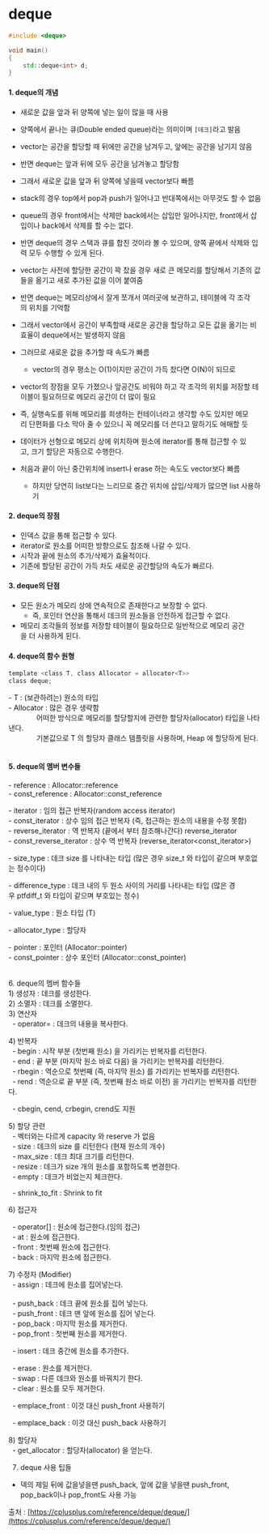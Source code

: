 # deque  

```C++
#include <deque>

void main()
{
    std::deque<int> d;
}
```

#### 1. deque의 개념
- 새로운 값을 앞과 뒤 양쪽에 넣는 일이 많을 때 사용
- 양쪽에서 끝나는 큐(Double ended queue)라는 의미이며 `[데크]`라고 발음  
  
- vector는 공간을 할당할 때 뒤에만 공간을 남겨두고, 앞에는 공간을 남기지 않음
- 반면 deque는 앞과 뒤에 모두 공간을 남겨놓고 할당함
- 그래서 새로운 값을 앞과 뒤 양쪽에 넣을때 vector보다 빠름

- stack의 경우 top에서 pop과 push가 일어나고 반대쪽에서는 아무것도 할 수 없음
- queue의 경우 front에서는 삭제만 back에서는 삽입만 일어나지만, front에서 삽입이나 back에서 삭제를 할 수는 없다.  
- 반면 deque의 경우 스택과 큐를 합친 것이라 볼 수 있으며, 양쪽 끝에서 삭제와 입력 모두 수행할 수 있게 된다.  
  
- vector는 사전에 할당한 공간이 꽉 찼을 경우 새로 큰 메모리를 할당해서 기존의 값들을 옮기고 새로 추가된 값을 이어 붙여줌  
- 반면 deque는 메모리상에서 잘게 쪼개서 여러곳에 보관하고, 테이블에 각 조각의 위치를 기억함  
- 그래서 vector에서 공간이 부족할때 새로운 공간을 할당하고 모든 값을 옮기는 비효율이 deque에서는 발생하지 않음  
- 그러므로 새로운 값을 추가할 때 속도가 빠름
	- vector의 경우 평소는 O(1)이지만 공간이 가득 찼다면 O(N)이 되므로
- vector의 장점을 모두 가졌으나 앞공간도 비워야 하고 각 조각의 위치를 저장할 테이블이 필요하므로 메모리 공간이 더 많이 필요  
- 즉, 실행속도를 위해 메모리를 희생하는 컨테이너라고 생각할 수도 있지만 메모리 단편화를 다소 막아 줄 수 있으니 꼭 메모리를 더 쓴다고 말하기도 애매할 듯  

- 데이터가 선형으로 메모리 상에 위치하며 원소에 iterator를 통해 접근할 수 있고, 크기 할당은 자동으로 수행한다.  
- 처음과 끝이 아닌 중간위치에 insert나 erase 하는 속도도 vector보다 빠름  
	- 하지만 당연히 list보다는 느리므로 중간 위치에 삽입/삭제가 많으면 list 사용하기
    
#### 2. deque의 장점  
- 인덱스 값을 통해 접근할 수 있다.  
- iterator로 원소를 어떠한 방향으로도 참조해 나갈 수 있다.  
- 시작과 끝에 원소의 추가/삭제가 효율적이다.  
- 기존에 할당된 공간이 가득 차도 새로운 공간할당의 속도가 빠르다.

#### 3. deque의 단점  
- 모든 원소가 메모리 상에 연속적으로 존재한다고 보장할 수 없다.
	- 즉, 포인터 연산을 통해서 데크의 원소들을 안전하게 접근할 수 없다. 
- 메모리 조각들의 정보를 저장할 테이블이 필요하므로 일반적으로 메모리 공간을 더 사용하게 된다. 

#### 4. deque의 함수 원형  
```C++
template <class T, class Allocator = allocator<T>>  
class deque;  
```
- T : (보관하려는) 원소의 타입  
- Allocator : 많은 경우 생략함  
              어떠한 방식으로 메모리를 할당할지에 관련한 할당자(allocator) 타입을 나타낸다.   
              기본값으로 T 의 할당자 클래스 템플릿을 사용하며, Heap 에 할당하게 된다.  
    
#### 5. deque의 멤버 변수들  
- reference : Allocator::reference  
- const_reference : Allocator::const_reference  
  
- iterator : 임의 접근 반복자(random access iterator)  
- const_iterator : 상수 임의 접근 반복자 (즉, 접근하는 원소의 내용을 수정 못함)  
- reverse_iterator : 역 반복자 (끝에서 부터 참조해나간다) reverse_iterator<iterator>  
- const_reverse_iterator : 상수 역 반복자 (reverse_iterator<const_iterator>)  
  
- size_type : 데크 size 를 나타내는 타입 (많은 경우 size_t 와 타입이 같으며 부호없는 정수이다)  
  
- difference_type : 데크 내의 두 원소 사이의 거리를 나타내는 타입 (많은 경우 ptfdiff_t 와 타입이 같으며 부호있는 정수)  
  
- value_type : 원소 타입 (T)  
  
- allocator_type : 할당자  
  
- pointer : 포인터 (Allocator::pointer)  
- const_pointer : 상수 포인터 (Allocator::const_pointer)  
  
    
6. deque의 멤버 함수들  
1) 생성자 : 데크를 생성한다.  
2) 소멸자 : 데크를 소멸한다.  
3) 연산자  
  - operator= : 데크의 내용을 복사한다.  
  
4) 반복자  
  - begin : 시작 부분 (첫번째 원소) 을 가리키는 반복자를 리턴한다.  
  - end : 끝 부분 (마지막 원소 바로 다음) 을 가리키는 반복자를 리턴한다.  
  - rbegin : 역순으로 첫번째 (즉, 마지막 원소) 를 가리키는 반복자를 리턴한다.  
  - rend : 역순으로 끝 부분 (즉, 첫번째 원소 바로 이전) 을 가리키는 반복자를 리턴한다.

  - cbegin, cend, crbegin, crend도 지원  
  
5) 할당 관련  
  - 벡터와는 다르게 capacity 와 reserve 가 없음  
  - size : 데크의 size 를 리턴한다 (현재 원소의 개수)  
  - max_size : 데크 최대 크기를 리턴한다.  
  - resize : 데크가 size 개의 원소를 포함하도록 변경한다.  
  - empty : 데크가 비었는지 체크한다.

  - shrink_to_fit : Shrink to fit   
  
6) 접근자

  - operator[] : 원소에 접근한다.(임의 접근)  
  - at : 원소에 접근한다.  
  - front : 첫번째 원소에 접근한다.  
  - back : 마지막 원소에 접근한다.  
  
7) 수정자 (Modifier)  
  - assign : 데크에 원소를 집어넣는다.  
    
  - push_back : 데크 끝에 원소를 집어 넣는다.  
  - push_front : 데크 맨 앞에 원소를 집어 넣는다.  
  - pop_back : 마지막 원소를 제거한다.  
  - pop_front : 첫번째 원소를 제거한다.  
  
  - insert : 데크 중간에 원소를 추가한다.  
  
  - erase : 원소를 제거한다.  
  - swap : 다른 데크와 원소를 바꿔치기 한다.  
  - clear : 원소를 모두 제거한다.

  - emplace_front : 이것 대신 push_front 사용하기

  - emplace_back : 이것 대신 push_back 사용하기  
  
8) 할당자  
  - get_allocator : 할당자(allocator) 을 얻는다.

7. deque 사용 팁들



- 덱의 제일 뒤에 값을넣을땐 push_back, 앞에 값을 넣을땐 push_front, pop_back이나 pop_front도 사용 가능  

출처 : [https://cplusplus.com/reference/deque/deque/](https://cplusplus.com/reference/deque/deque/)